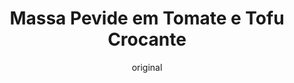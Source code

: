 ---
layout: post
layout-type: 2
title: "Massa Pevide em Tomate e Tofu Crocante"
description: "Massa de Pevide em molho de tomate caseiro com tofu marinado crocante"
keywords: "tofu marinado, massa com tomate, refeição vegana, tofu crocante, prato saudável, receita fácil, almoço vegano, jantar equilibrado, tofu com molho, massa apetitosa"
permalink: /massa-pevide-em-molho-de-tomate/
type: ["Almoço/Jantar"]
protein: ["Tofu"]
image: "/assets/img/massa-pevide-tomate-com-tofu.webp"
serve: 2 refeições
diet: ["s-frutos-secos"]
time-total: 40
time-prepar: 15
time-confe: 25
calorias: 510
proteinas: 31
lipidos: 21
hidratos: 52
author: original
new: "yes"
ingredients:
    o Tofu marinado:
    - 400 gr | de Tofu, cortado em cubos
    - 1 c.sopa | de Alho em pó
    - 0.5 c.sopa | de Pimenta Preta
    - 0.5 c.sopa | de Piri-piri moído (opcional)
    - 3 c.sopa | de Molho Inglês
    - 6 c.sopa | de Molho de Soja
    - "| Sal q.b."
    a Massa em Molho de Tomate:
    - 200 gr | de Massa de Pevide
    - 350 ml | de Água
    - 3 c.sopa |de Azeite
    - 3 | Tomates médios maduros, sem pele
    - "| Sal q.b."
    - "| Alho em pó q.b."
instructions:
    o Tofu Marinado:
    - Cortar o tofu em cubos e reservar.
    - Preparar a marinada misturando o alho em pó, a pimenta preta, o piri-piri, o sal, o molho inglês e o molho de soja.
    - Envolver bem os cubos de tofu na marinada e deixar descansar por pelo menos 20 minutos, para que absorvam os sabores.
    - Após a marinada, cozinhar o tofu na air fryer até que fique crocante, ou frite em uma frigideira com um fio de azeite.
    a Massa em Molho de Tomate:
    - Numa panela pequena, aquecer o azeite em fogo médio.
    - Adicionar os tomates médios, previamente descascados, e tapar a panela.
    - Cozinhar até que os tomates se desfaçam e fiquem bem macios, mexendo ocasionalmente.
    - Temperar com uma pitada de sal e alho em pó.
    - Deixar cozinhar em fogo baixo, apurando o máximo possível, mas por pelo menos 15 minutos.
    - Após esse tempo, utilizar uma varinha mágica para triturar o molho até obter uma textura uniforme.
    - Adicionar a massa de pevide ao molho e despejar os 350 ml de água.
    - Cozinhar a massa conforme as instruções da embalagem, ajustando o sal se necessário.
    - Quando a massa estiver cozida e o molho apurado, servir em pratos fundos.
    - Finalizar com os cubos de tofu crocante por cima da massa.
notes:
    - Pode adicionar ervas frescas, como coentros ou salsa, para decorar e realçar o sabor.
---